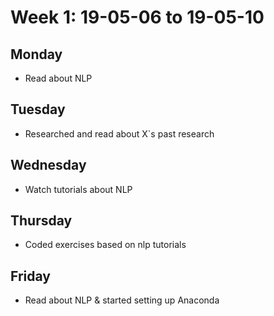 # Week 1: 19-05-06 to 19-05-10

## Monday

- Read about NLP

## Tuesday

- Researched and read about X`s past research
  
## Wednesday

- Watch tutorials about NLP

## Thursday

- Coded exercises based on nlp tutorials

## Friday

- Read about NLP & started setting up Anaconda
